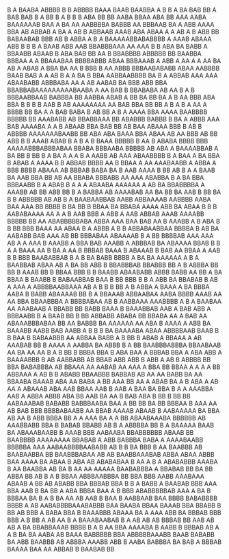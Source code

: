 B A BAABA     ABBBB   B  B   ABBBB BAAA BAAB BAABBA A B B A BA BAB   BB A BAB BAB   B  A  BB    B  A B  B B ABA  BB BB  AABA BBAA ABA BB AAA AABA BAAAAAAB BAA   A BA AA AABBBBA    BABBB AA BBBAAB BA A ABB  AAAA BBA AB  ABBAB A  BA  A AB B ABBAAB AAAB  ABA ABAA A A AB  A B  ABB BB BABAABAB   BBB AB B   ABBA   A B A BAAAAABBABABBBB A AAAB ABAAA  ABB B B B A BAAB   ABB   AAB BBABBBAAA AA  AAA B   B ABA BA   BABB A  BBAABB ABAAB B     ABA BAB BB   AA  B BBABBBB ABBBBB BB  BAABBA BBBAA A  A  BBAAABAA BBBBABBB ABAA BBBAAAB A  ABB  A AA   A A AA BA  AB A  ABAB A BBA    BA AA B BBB B AA ABBB BBBAABABABB ABAA  AABBBB BAAB BAB A A AB  B A A    BA B BBA AABBAABBBB  BA B  A  ABBAB AAA   AAA ABAABABB  ABBBABA   AA  A  AB AABAB  BA  BBB ABB BBA BBABBABAAAAAAAAABAABA A AA  BAB  B BBABABA AB AA  B A    B   BBBAABBAAB  BABBBA BB  AABBA  ABAB A BB BA    BB BA A  B   AA BBB ABA  BBA B B B B AAB B AB AAAAAAAA  AA  BAB BBA BB BB A B    A  B  A AA A BBBB   BB BA A  A BAB  BABA B  AB BB A B A AAAA    BBA AAAA  BAABBBB BBBBB BB AAABABB  AB BBABBAAA  BB  ABABBB BABBB   B  BA   A  ABBB  AAA BAB AAAABA A  A  B  ABAAB BBA BAB BB   AB  BAA ABAAA    BBB   B  AB B ABBBB AAAAAAABAABB BB ABA     ABA  BAAA BBA  ABAA AB  AA BBB  AB  BB ABB  B  B AAAB ABAB B     A B  A B BAAA  BBBBB B AA B    ABABA  BBBB    BBB AAAAABBBABBBABAA  BBABA BBBAABA BBBBB  AB  ABA  A BAAAABBAB A BA BB  B  BB B A  BA   A  A A B   A AABB  AB  AAA  ABAABBBB B A BAA A BA BBA B ABAB A AAAA B B ABBAB BBBB AA   B BBAA  A AA AAABAABB A ABBA   A BBB BBBB ABAAA    AB   BBBAB     BABA BA    B AAB AAAA B BB AB        B  A A BAAB BA  AAB BBA  BB AB AA BBABA BBBABB AA AAA ABABBA    B A  BA BBA  BBBAABB B A ABAB B A A A   ABAABA AAAAAA    A  AB  BA BBABBBBA A   AAABB  AB BB ABB BB B A BABBA  AB AAAABAB AA BA BB BA AAB  B BB  BA  B B  ABBBBB AB AB B A   BAABAABBAB AABB ABBAAAAB AABBBB   AABA BAA AAA  BB BBBB B  BA    BB B  BBAA BA BBABA AAAA ABB BA  ABAA B   B B AABABAAAA AA A  A B AAB BBB A  ABB A AAB  ABBAB AAAB  AAAABB BBBBB BB AA ABABBBBBABA ABBA  AAA  BAA BAB     AA B  AAABB  A B ABA  B B  BB  BBB BAAA AA ABAA B A ABBB A   B B ABBABAABBAA BBBBA B AB BA  AABABB  BAB  AAA AB BB BBBABAA  ABAAAAB  B A  BB BBBBAB  AAA  AAA AB A      A AAA  B AAABB A BBA BAB    AAABB  A ABBBAB BA ABAAAA  BBAB B B  A  A BAAA    AA B  BA  A   AA B BBBAB BAAA B ABAAAB   B  BAB AA BBAA  A AAB B B   BBB BAABABBAB B  A   B BA BABB BBBB A  BA  BA  AAAAAA A B  A BAABBAB ABAA   AB A BA BB ABB  B BBABBBAB BBABBB BB   A B ABBBA BB BB B  AAAB BB B  BBAA    BBB B   B BAABB  ABAABABB ABBB  BABB AA BB  A BA BBAA B BAABB  B BABAABBAB BAA B BB BBB B B A  ABB BA BBABAB    B AB  A AAA A ABBBBAABBAAA  AB A  B B  B   BB  A B ABBA A BAAA A BA BBBA AABA  B BABB ABAAAAB BB B A  BBAAAB  ABBAABAA AABA  BBBB   AAAB AA   AA BBA BBAABBBA A BBBBABAA AB B AABBAAA AAABBBB  A   B A BAABAA   AA AAABAAB A  BBABB BB BABB BAAA B BAAABBAB AAB  A BAB ABB A BBBAABB B A     BAAB  BB  B    BB   ABBABB  ABABA BB BBABA  AA A  BAB AA ABAAABBBABAA  BB AA BABBB BA AAAAAA  AA ABA B AAAA A ABB BA BAAABB AABB BAB AABB   A  B B B BA BAAAABA ABAA ABBBBAAB BAAB   B  B BAA B  BABAABBB AA ABBAA  BABB A  B BB B ABAB A BBAAA A    AB  AAABAB   BB B AAAA A AABBA BA ABBB B A BB  BAABBBABBBA   BBAABAAB AA BA   AA   AA B A B BB    B BBBA BBA B  ABA BAA A BBBAB   BBA A ABA  ABB A    BAAAABBB   B AB  AABBABB   AB BBAB  ABB ABB B  ABB A AB B ABBBB BB    BBA BABABBBA AB BBAAA AA AABAB  AA  AAA A BBA   BB BBAA A A A  A BB   ABBAAA    A AB B  B ABABB  BBAABBB BABBAB AB  AA  AA BABB BA AA BBAABA  BAAAB  ABA AA BABA A  BB    AAA BB AA A ABAB BA A  B ABA A  AB  AA A  ABAAAB   ABA AAB BBAA AAB B AAB A BAA BA BBA B  A   A  AAABBA AAB A   ABBA  ABBB ABA BB  AAB    BA   AA B BAB ABA  B BB B BB BB AABAAABAB   BABABB BABBBAABA BAA A BB  BB BA BB   BBBAA B  AAA  AA AB BAB BBB BBBBABAABB     AA   BBAB AAAAB  ABAAB B AABAAAAA   BA  BBA AB AA   B ABB BBBA BB A A  AAA  BA A A  BB ABAABAAABA BBBBBB   AB AAABBABB  BBA  B  BABAB  BBABB  AB B A ABBBBA BB   B A   BAAAAA BAAB   BA ABAAABAABB B  AAAB BBB AABAABA BBABBBBBB ABAAB BB BAABBBB  AAAAAAAA  BBABAB A   ABB BABBBA BABA A  AAAABAABB BBBBBA  AAA  AABAABBBBAABABB  AB B  B     BA  BBB B AA BAABBB AB   BAABAABBA BB BAABBBABAA  AB AB BAABBAAABAB  ABBA ABAA   ABBB BAA AAAA BA ABAA  B ABA AB ABABABAA B   AA  A B A ABABABBB    AAABA B AA BAABBA   AB  BA B  AA AA AAAAA BAABABBBA   A  BBABAB BB BA  BB ABBA BB AB  B A  B BBAA ABBBAABBBA BB  BBA  BBB AABB AAABAAA  ABAAB A   BB   AB    ABABB  BBA BBBAB BBA B B   A BABB A BAABAB BBB  AAA BBA  AAB B BA  BB A ABA BBBA BAA A B  BBB   ABABBBBBAB AAA A BA B BBBAA  BA  B  A  B BA  AA  AB  AAB B BAA B  AABBAAB  BAA  BBBB   BABABBBB   BBBB A AB AABABBBBAAABABBB  BAA BAABA BBAA BAAAB BBA BBABB  B BB AB   BBB A BABA BBA B  BAAABBB    ABAAA BA  A  AAA ABB BA  BBBAB  BBB BBB A B  BB A AB    AA B A BAAABAABAB  B A AB AB AB  BBBAB BB AAB AB  AB  A BA  BBABBAAAB BBBB  B A   B AA    BBA  AAAABA     B  AABB   B BBBAB AB A A  B  BA   BA AABA AB  BAAA   BABBBBB BBA ABBBBBAAABB BAAB BABABB BA ABB BAABBB AB     ABBBA AAABB ABB   B AABA BABBBA  BA BAB A BBBAB BAAAA BAA AA ABBAB B BAABAB BB